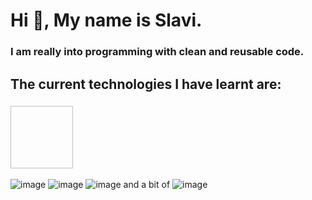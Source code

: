  # Hi 👋, My name is Slavi.
 ### I am really into programming with clean and reusable code.
 ## The current technologies I have learnt are:
 ### <img data-canonical-src="[https://gyazo.com/eb5c5741b6a9a16c692170a41a49c858.png](https://github.com/Slaviiiii/Slaviiiii/assets/106228555/3e182a88-b162-4e2b-9334-6b5742019a32)" width="100" height="100" />
 ![image](https://github.com/Slaviiiii/Slaviiiii/assets/106228555/70fcb986-c7db-4663-ae10-030484f40050)
 ![image](https://github.com/Slaviiiii/Slaviiiii/assets/106228555/6200c326-5605-4a22-a90e-0c7034468452)
 ![image](https://github.com/Slaviiiii/Slaviiiii/assets/106228555/e42e84b2-53b0-4cc2-904d-cbf8b552896a)
 and a bit of ![image](https://github.com/Slaviiiii/Slaviiiii/assets/106228555/1da7523c-b7c8-4f8f-8d0d-302cf4738fdc)
